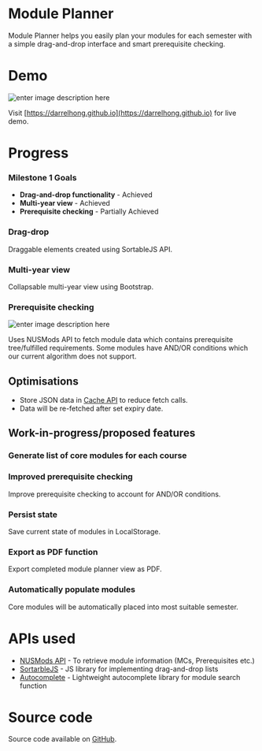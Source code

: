 ﻿
# Module Planner

Module Planner helps you easily plan your modules for each semester with a simple drag-and-drop interface and smart prerequisite checking. 

# Demo
![enter image description here](https://media.giphy.com/media/cm56DtxRtY6b1s45Kx/giphy.gif)

Visit [https://darrelhong.github.io](https://darrelhong.github.io) for live demo.

# Progress
### Milestone 1 Goals

- **Drag-and-drop functionality** - Achieved
- **Multi-year view** - Achieved
- **Prerequisite checking** - Partially Achieved

### Drag-drop

Draggable elements created using SortableJS API.

### Multi-year view

Collapsable multi-year view using Bootstrap.

### Prerequisite checking
![enter image description here](https://media.giphy.com/media/icJjbM9fDcpo5XdP0m/giphy.gif)

Uses NUSMods API to fetch module data which contains prerequisite tree/fulfilled requirements. Some modules have AND/OR conditions which our current algorithm does not support.

## Optimisations

- Store JSON data in [Cache API](https://developer.mozilla.org/en-US/docs/Web/API/Cache) to reduce fetch calls. 
- Data will be re-fetched after set expiry date.

## Work-in-progress/proposed features

### Generate list of core modules for each course

### Improved prerequisite checking

Improve prerequisite checking to account for AND/OR conditions.

### Persist state 

Save current state of modules in LocalStorage.

### Export as PDF function

Export completed module planner view as PDF.

### Automatically populate modules

Core modules will be automatically placed into most suitable semester.

# APIs used

- [NUSMods API](https://nusmods.com/api/v2) - To retrieve module information (MCs, Prerequisites etc.)
- [SortarbleJS](https://github.com/SortableJS/Sortable) - JS library for implementing drag-and-drop lists
- [Autocomplete](https://github.com/kraaden/autocomplete) - Lightweight autocomplete library for module search function

# Source code

Source code available on [GitHub](https://github.com/darrelhong/darrelhong.github.io).

